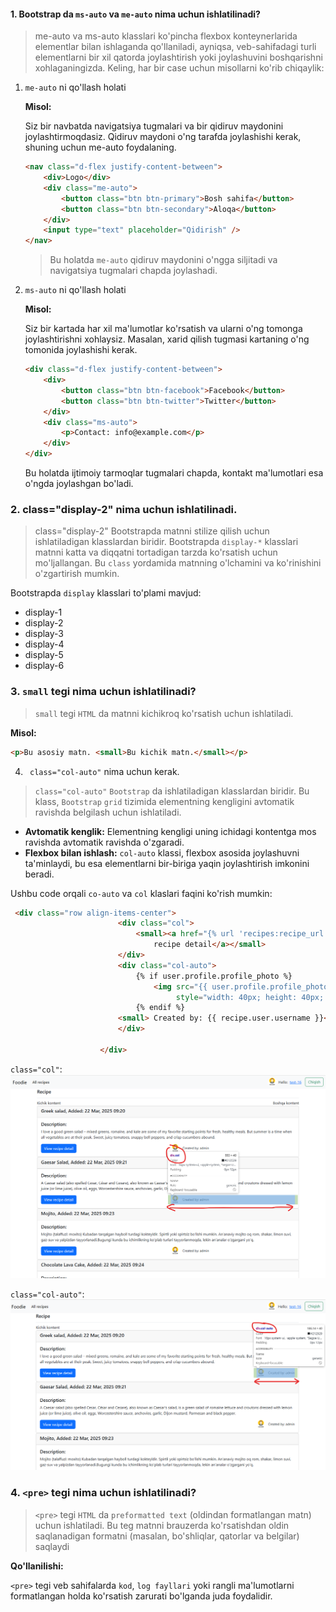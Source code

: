 #### 1. Bootstrap da `ms-auto` va `me-auto` nima uchun ishlatilinadi?
> me-auto va ms-auto klasslari ko'pincha flexbox konteynerlarida elementlar bilan ishlaganda qo'llaniladi, ayniqsa, veb-sahifadagi turli elementlarni bir xil qatorda joylashtirish yoki joylashuvini boshqarishni xohlaganingizda. Keling, har bir case uchun misollarni ko'rib chiqaylik:

1. `me-auto` ni qo'llash holati

    **Misol:**

    Siz bir navbatda navigatsiya tugmalari va bir qidiruv maydonini joylashtirmoqdasiz. Qidiruv maydoni o'ng tarafda joylashishi kerak, shuning uchun me-auto foydalaning.
    ```html
    <nav class="d-flex justify-content-between">
        <div>Logo</div>
        <div class="me-auto">
            <button class="btn btn-primary">Bosh sahifa</button>
            <button class="btn btn-secondary">Aloqa</button>
        </div>
        <input type="text" placeholder="Qidirish" />
    </nav>
    ```
    > Bu holatda `me-auto` qidiruv maydonini o'ngga siljitadi va navigatsiya tugmalari chapda joylashadi.

2. `ms-auto` ni qo'llash holati

    **Misol:** 

    Siz bir kartada har xil ma'lumotlar ko'rsatish va ularni o'ng tomonga joylashtirishni xohlaysiz. Masalan, xarid qilish tugmasi kartaning o'ng tomonida joylashishi kerak.    

    ```html
    <div class="d-flex justify-content-between">
        <div>
            <button class="btn btn-facebook">Facebook</button>
            <button class="btn btn-twitter">Twitter</button>
        </div>
        <div class="ms-auto">
            <p>Contact: info@example.com</p>
        </div>
    </div>
    ```    
   Bu holatda ijtimoiy tarmoqlar tugmalari chapda, kontakt ma'lumotlari esa o'ngda joylashgan bo'ladi.

### 2. class="display-2" nima uchun ishlatilinadi.

> class="display-2" Bootstrapda matnni stilize qilish uchun ishlatiladigan klasslardan biridir. Bootstrapda `display-*` klasslari matnni katta va diqqatni tortadigan tarzda ko'rsatish uchun mo'ljallangan. Bu `class` yordamida matnning o'lchamini va ko'rinishini o'zgartirish mumkin.

Bootstrapda `display` klasslari to'plami mavjud:
- display-1
- display-2
- display-3
- display-4
- display-5
- display-6

### 3. `small` tegi nima uchun ishlatilinadi?

> `small` tegi `HTML` da matnni kichikroq ko'rsatish uchun ishlatiladi.

**Misol:** 
```html
<p>Bu asosiy matn. <small>Bu kichik matn.</small></p>
```
4. ``` class="col-auto"``` nima uchun kerak.

> `class="col-auto"` `Bootstrap` da ishlatiladigan klasslardan biridir. Bu klass, `Bootstrap` `grid` tizimida elementning kengligini avtomatik ravishda belgilash uchun ishlatiladi. 

- **Avtomatik kenglik:** Elementning kengligi uning ichidagi kontentga mos ravishda avtomatik ravishda o'zgaradi.
- **Flexbox bilan ishlash:** `col-auto` klassi, flexbox asosida joylashuvni ta'minlaydi, bu esa elementlarni bir-biriga yaqin joylashtirish imkonini beradi.

Ushbu code orqali `co-auto` va `col` klaslari  faqini ko'rish mumkin:

```html
 <div class="row align-items-center">
                        <div class="col">
                            <small><a href="{% url 'recipes:recipe_url' recipe.id %}" class="btn btn-primary">View
                                recipe detail</a></small>
                        </div>
                        <div class="col-auto">
                            {% if user.profile.profile_photo %}
                                <img src="{{ user.profile.profile_photo.url }}" alt="Profile"
                                     style="width: 40px; height: 40px; border-radius: 50%; margin-right: 5px">
                            {% endif %}
                        <small> Created by: {{ recipe.user.username }}</small>
                        </div>

                    </div>
```

`class="col"`:
 ![](static/quetion/col.png)

`class="col-auto"`:
 ![](static/quetion/col-auto.png)

### 4. `<pre>` tegi nima uchun ishlatilinadi?

> `<pre>` tegi `HTML` da `preformatted text` (oldindan formatlangan matn) uchun ishlatiladi. Bu teg matnni brauzerda ko'rsatishdan oldin saqlanadigan formatni (masalan, bo'shliqlar, qatorlar va belgilar) saqlaydi

**Qo'llanilishi:**

`<pre>` tegi veb sahifalarda `kod`, `log fayllari` yoki rangli ma'lumotlarni formatlangan holda ko'rsatish zarurati bo'lganda juda foydalidir.













































